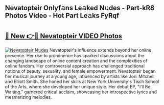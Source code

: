 ## Nevatopteir Onlyf𝚊ns Le𝚊ked N𝚞des - Part-kR8 Photos Video - Hot Part Le𝚊ks FyRqf

# <h2><a href="http://ab40166.deff.icu/?id=Nevatopteir">🔗 New 👉🔴 Nevatopteir VIDEO Photos</a></h2>

[![Nevatopteir N𝚞des](https://i.imgur.com/rIISA9y.gif)](http://ab40166.deff.icu/?id=Nevatopteir)
Nevatopteir's influence extends beyond her online presence. Her rise to prominence has sparked discussions about the changing landscape of online content creation and the complexities of online fandom. Her controversial approach has challenged traditional notions of beauty, sexuality, and female empowerment. Nevatopteir began her musical journey at a young age, influenced by artists like Joni Mitchell and Elliott Smith. She honed her skills at New York University's Tisch School of the Arts, where she developed her unique style. Her debut EP, "I'll Be Waiting," garnered critical acclaim, showcasing her introspective lyrics and mesmerizing melodies.
